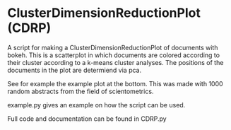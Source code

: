 # ClusterDimensionReductionPlot (CDRP)

A script for making a ClusterDimensionReductionPlot of documents with bokeh. This is a scatterplot in which documents are colored according to their cluster according to a k-means cluster analyses. The positions of the documents in the plot are determiend via pca.

See for example the example plot at the bottom. This was made with 1000 random abstracts from the field of scientometrics.

example.py gives an example on how the script can be used.

Full code and documentation can be found in CDRP.py


